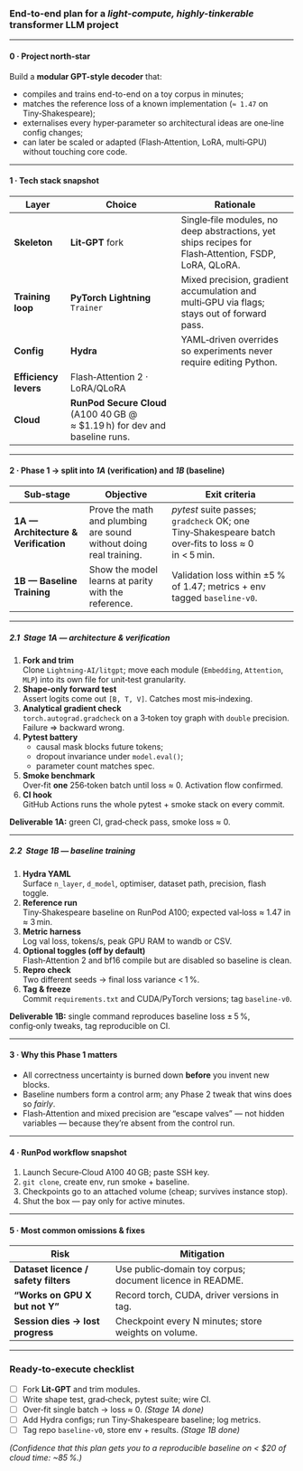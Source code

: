 ### End-to-end plan for a *light-compute, highly-tinkerable* transformer LLM project
---

#### 0 · Project north-star  
Build a **modular GPT-style decoder** that:

* compiles and trains end-to-end on a toy corpus in minutes;
* matches the reference loss of a known implementation (`≈ 1.47` on Tiny‑Shakespeare);
* externalises every hyper‑parameter so architectural ideas are one‑line config changes;
* can later be scaled or adapted (Flash‑Attention, LoRA, multi‑GPU) without touching core code.

---

#### 1 · Tech stack snapshot

| Layer | Choice | Rationale |
|-------|--------|-----------|
| **Skeleton** | **Lit‑GPT** fork | Single‑file modules, no deep abstractions, yet ships recipes for Flash‑Attention, FSDP, LoRA, QLoRA. |
| **Training loop** | **PyTorch Lightning** `Trainer` | Mixed precision, gradient accumulation and multi‑GPU via flags; stays out of forward pass. |
| **Config** | **Hydra** | YAML‑driven overrides so experiments never require editing Python. |
| **Efficiency levers** | Flash‑Attention 2 · LoRA/QLoRA |
| **Cloud** | **RunPod Secure Cloud** (A100 40 GB @ ≈ $1.19 h) for dev and baseline runs. |

---

#### 2 · Phase 1 → split into *1A* (verification) and *1B* (baseline)

| Sub‑stage | Objective | Exit criteria |
|-----------|-----------|---------------|
| **1A — Architecture & Verification** | Prove the math and plumbing are sound without doing real training. | *pytest* suite passes; `gradcheck` OK; one Tiny‑Shakespeare batch over‑fits to loss ≈ 0 in < 5 min. |
| **1B — Baseline Training** | Show the model learns at parity with the reference. | Validation loss within ±5 % of 1.47; metrics + env tagged `baseline-v0`. |

---

##### 2.1  Stage 1A — architecture & verification

1. **Fork and trim**  
   Clone `Lightning‑AI/litgpt`; move each module (`Embedding`, `Attention`, `MLP`) into its own file for unit‑test granularity.  
2. **Shape‑only forward test**  
   Assert logits come out `[B, T, V]`. Catches most mis‑indexing.  
3. **Analytical gradient check**  
   `torch.autograd.gradcheck` on a 3‑token toy graph with `double` precision. Failure ⇒ backward wrong.  
4. **Pytest battery**  
   * causal mask blocks future tokens;  
   * dropout invariance under `model.eval()`;  
   * parameter count matches spec.  
5. **Smoke benchmark**  
   Over‑fit **one** 256‑token batch until loss ≈ 0. Activation flow confirmed.  
6. **CI hook**  
   GitHub Actions runs the whole pytest + smoke stack on every commit.  

**Deliverable 1A:** green CI, grad‑check pass, smoke loss ≈ 0.

---

##### 2.2  Stage 1B — baseline training

1. **Hydra YAML**  
   Surface `n_layer`, `d_model`, optimiser, dataset path, precision, flash toggle.  
2. **Reference run**  
   Tiny‑Shakespeare baseline on RunPod A100; expected val‑loss ≈ 1.47 in ≈ 3 min.  
3. **Metric harness**  
   Log val loss, tokens/s, peak GPU RAM to wandb or CSV.  
4. **Optional toggles (off by default)**  
   Flash‑Attention 2 and bf16 compile but are disabled so baseline is clean.  
5. **Repro check**  
   Two different seeds → final loss variance < 1 %.  
6. **Tag & freeze**  
   Commit `requirements.txt` and CUDA/PyTorch versions; tag `baseline-v0`.

**Deliverable 1B:** single command reproduces baseline loss ± 5 %, config‑only tweaks, tag reproducible on CI.

---

#### 3 · Why this Phase 1 matters
* All correctness uncertainty is burned down **before** you invent new blocks.  
* Baseline numbers form a control arm; any Phase 2 tweak that wins does so *fairly*.  
* Flash‑Attention and mixed precision are “escape valves” — not hidden variables — because they’re absent from the control run.

---

#### 4 · RunPod workflow snapshot

1. Launch Secure‑Cloud A100 40 GB; paste SSH key.  
2. `git clone`, create env, run smoke + baseline.  
3. Checkpoints go to an attached volume (cheap; survives instance stop).  
4. Shut the box — pay only for active minutes.  

---

#### 5 · Most common omissions & fixes

| Risk | Mitigation |
|------|------------|
| **Dataset licence / safety filters** | Use public‑domain toy corpus; document licence in README. |
| **“Works on GPU X but not Y”** | Record torch, CUDA, driver versions in tag. |
| **Session dies → lost progress** | Checkpoint every N minutes; store weights on volume. |

---

### Ready‑to‑execute checklist

- [ ] Fork **Lit‑GPT** and trim modules.  
- [ ] Write shape test, grad‑check, pytest suite; wire CI.  
- [ ] Over‑fit single batch → loss ≈ 0. *(Stage 1A done)*  
- [ ] Add Hydra configs; run Tiny‑Shakespeare baseline; log metrics.  
- [ ] Tag repo `baseline-v0`, store env + results. *(Stage 1B done)*  

*(Confidence that this plan gets you to a reproducible baseline on < $20 of cloud time: ~85 %.)*
